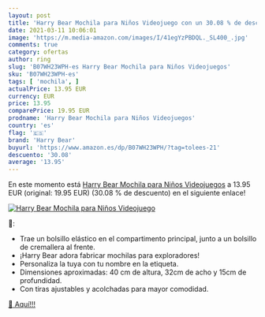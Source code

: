 ```yaml
---
layout: post
title: 'Harry Bear Mochila para Niños Videojuego con un 30.08 % de descuento'
date: 2021-03-11 10:06:01
image: 'https://m.media-amazon.com/images/I/41egYzPBDQL._SL400_.jpg'
comments: true
category: ofertas
author: ring
slug: 'B07WH23WPH-es Harry Bear Mochila para Niños Videojuegos'
sku: 'B07WH23WPH-es'
tags: [ 'mochila', ]
actualPrice: 13.95 EUR
currency: EUR
price: 13.95
comparePrice: 19.95 EUR
prodname: 'Harry Bear Mochila para Niños Videojuegos'
country: 'es'
flag: '🇪🇸'
brand: 'Harry Bear'
buyurl: 'https://www.amazon.es/dp/B07WH23WPH/?tag=tolees-21'
descuento: '30.08'
average: '13.95'
---
```


En este momento está [Harry Bear Mochila para Niños Videojuegos](https://www.amazon.es/dp/B07WH23WPH/?tag=tolees-21) a 13.95 EUR (original: 19.95 EUR) (30.08 %  de descuento) en el siguiente enlace!

[![Harry Bear Mochila para Niños Videojuego](https://m.media-amazon.com/images/I/41egYzPBDQL._SL400_.jpg)](https://www.amazon.es/dp/B07WH23WPH/?tag=tolees-21)

🔎:

- Trae un bolsillo elástico en el compartimento principal, junto a un bolsillo de cremallera al frente.
- ¡Harry Bear adora fabricar mochilas para exploradores!
- Personaliza la tuya con tu nombre en la etiqueta.
- Dimensiones aproximadas: 40 cm de altura, 32cm de acho y 15cm de profundidad.
- Con tiras ajustables y acolchadas para mayor comodidad.

[🛒 Aquí!!!](https://www.amazon.es/dp/B07WH23WPH/?tag=tolees-21)
